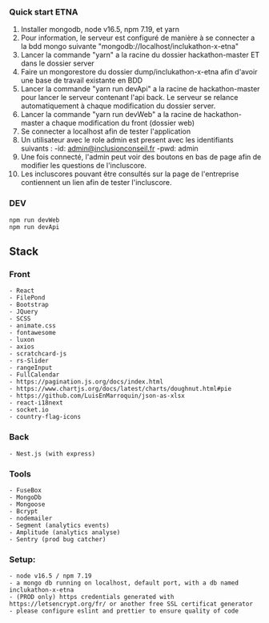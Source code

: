 ### Quick start ETNA
1) Installer mongodb, node v16.5, npm 7.19, et yarn
2) Pour information, le serveur est configuré de manière à se connecter a la bdd mongo suivante "mongodb://localhost/inclukathon-x-etna"
3) Lancer la commande "yarn" a la racine du dossier hackathon-master ET dans le dossier server
4) Faire un mongorestore du dossier dump/inclukathon-x-etna afin d'avoir une base de travail existante en BDD
5) Lancer la commande "yarn run devApi" a la racine de hackathon-master pour lancer le serveur contenant l'api back.
   Le serveur se relance automatiquement à chaque modification du dossier server.
6) Lancer la commande "yarn run devWeb" a la racine de hackathon-master a chaque modification du front (dossier web)
7) Se connecter a localhost afin de tester l'application
8) Un utilisateur avec le role admin est present avec les identifiants suivants :
    -id: admin@inclusionconseil.fr
    -pwd: admin
9) Une fois connecté, l'admin peut voir des boutons en bas de page afin de modifier les questions de l'incluscore.
10) Les incluscores pouvant être consultés sur la page de l'entreprise contiennent un lien afin de tester l'incluscore.


### DEV
    npm run devWeb
    npm run devApi

## Stack

### Front
    - React
    - FilePond
    - Bootstrap
    - JQuery
    - SCSS
    - animate.css
    - fontawesome
    - luxon
    - axios
    - scratchcard-js
    - rs-Slider
    - rangeInput
    - FullCalendar
    - https://pagination.js.org/docs/index.html
    - https://www.chartjs.org/docs/latest/charts/doughnut.html#pie
    - https://github.com/LuisEnMarroquin/json-as-xlsx
    - react-i18next
    - socket.io
    - country-flag-icons
### Back
    - Nest.js (with express)
### Tools
    - FuseBox
    - MongoDb
    - Mongoose
    - Bcrypt
    - nodemailer
    - Segment (analytics events)
    - Amplitude (analytics analyse)
    - Sentry (prod bug catcher)
### Setup:
    - node v16.5 / npm 7.19
    - a mongo db running on localhost, default port, with a db named inclukathon-x-etna
    - (PROD only) https credentials generated with https://letsencrypt.org/fr/ or another free SSL certificat generator
    - please configure eslint and prettier to ensure quality of code